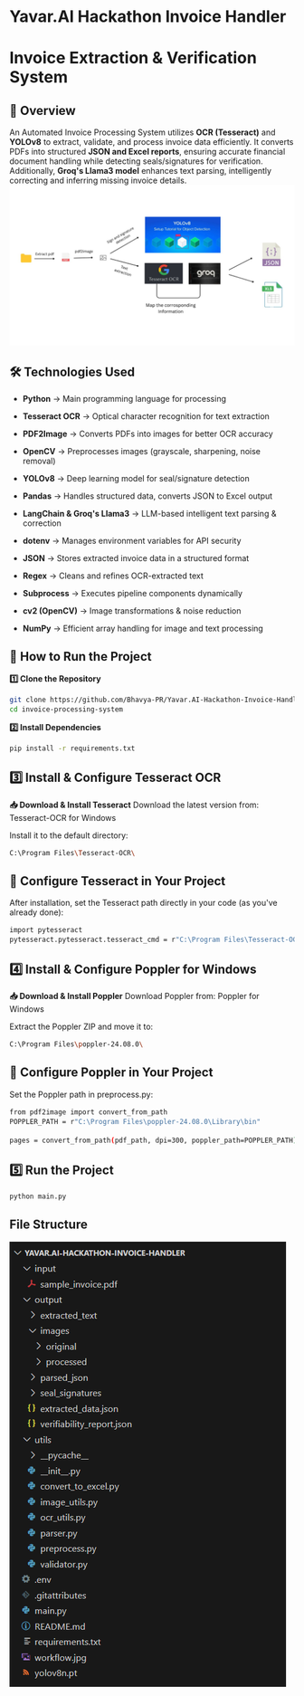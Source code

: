 # Yavar.AI Hackathon Invoice Handler

# Invoice Extraction & Verification System

## 🚀 Overview

An Automated Invoice Processing System utilizes **OCR (Tesseract)** and **YOLOv8** to extract, validate, and process invoice data efficiently. It converts PDFs into structured **JSON and Excel reports**, ensuring accurate financial document handling while detecting seals/signatures for verification. Additionally, **Groq's Llama3 model** enhances text parsing, intelligently correcting and inferring missing invoice details.
![alt text](workflow.jpg)

## 🛠 Technologies Used

- **Python** → Main programming language for processing

- **Tesseract OCR** → Optical character recognition for text extraction

- **PDF2Image** → Converts PDFs into images for better OCR accuracy

- **OpenCV** → Preprocesses images (grayscale, sharpening, noise removal)

- **YOLOv8** → Deep learning model for seal/signature detection

- **Pandas** → Handles structured data, converts JSON to Excel output

- **LangChain & Groq's Llama3** → LLM-based intelligent text parsing & correction

- **dotenv** → Manages environment variables for API security

- **JSON** → Stores extracted invoice data in a structured format

- **Regex** → Cleans and refines OCR-extracted text

- **Subprocess** → Executes pipeline components dynamically

- **cv2 (OpenCV)** → Image transformations & noise reduction

- **NumPy** → Efficient array handling for image and text processing

## 🚀 How to Run the Project

**1️⃣ Clone the Repository**

```bash
git clone https://github.com/Bhavya-PR/Yavar.AI-Hackathon-Invoice-Handler
cd invoice-processing-system
```

**2️⃣ Install Dependencies**

```bash
pip install -r requirements.txt
```

## 3️⃣ Install & Configure Tesseract OCR

**📥 Download & Install Tesseract**
Download the latest version from: Tesseract-OCR for Windows

Install it to the default directory:

```bash
C:\Program Files\Tesseract-OCR\
```

## 🔧 Configure Tesseract in Your Project

After installation, set the Tesseract path directly in your code (as you've already done):

```bash
import pytesseract
pytesseract.pytesseract.tesseract_cmd = r"C:\Program Files\Tesseract-OCR\tesseract.exe"
```

## 4️⃣ Install & Configure Poppler for Windows

**📥 Download & Install Poppler**
Download Poppler from: Poppler for Windows

Extract the Poppler ZIP and move it to:

```bash
C:\Program Files\poppler-24.08.0\
```

## 🔧 Configure Poppler in Your Project

Set the Poppler path in preprocess.py:

```bash
from pdf2image import convert_from_path
POPPLER_PATH = r"C:\Program Files\poppler-24.08.0\Library\bin"

pages = convert_from_path(pdf_path, dpi=300, poppler_path=POPPLER_PATH)
```

## 5️⃣ Run the Project

```bash
python main.py
```

## File Structure
![alt text](file_structure.png)